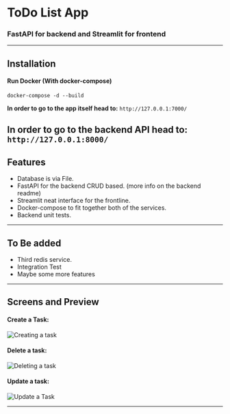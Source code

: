 # ToDo List App
### FastAPI for backend and Streamlit for frontend
-------
## Installation
#### Run Docker (With docker-compose)
 `docker-compose -d --build`

**In order to go to the app itself head to:**
`http://127.0.0.1:7000/`

**In order to go to the backend API head to:**
`http://127.0.0.1:8000/`
-------
## Features

- Database is via File.
- FastAPI for the backend CRUD based. (more info on the backend readme)
- Streamlit neat interface for the frontline.
- Docker-compose to fit together both of the services.
- Backend unit tests.
------
## To Be added
- Third redis service.
- Integration Test
- Maybe some more features
-----
## Screens and Preview

#### Create a Task:
![Creating a task](https://puu.sh/J57mx/188ba2233f.gif)

#### Delete a task:
![Deleting a task](https://puu.sh/J57nP/9b99ea7e29.gif)

#### Update a task:
![Update a Task](https://puu.sh/J57oA/1273a1023d.gif)

-------
